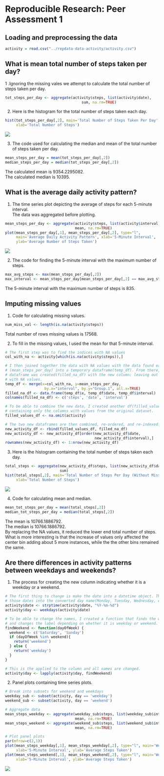 # Reproducible Research: Peer Assessment 1




## Loading and preprocessing the data


```r
activity = read.csv("../repdata-data-activity/activity.csv")
```

## What is mean total number of steps taken per day?

1 .Ignoring the missing vales we attempt to calculate the total number of steps 
taken per day.


```r
tot_steps_per_day <- aggregate(activity$steps, list(activity$date), 
                                   sum, na.rm=TRUE)
```

2. Here is the histogram for the total number of steps taken each day.

```r
hist(tot_steps_per_day[,2], main='Total Number of Steps Taken Per Day', 
     xlab='Total Number of Steps')
```

![](PA1_template_files/figure-html/unnamed-chunk-3-1.png) 

3. The code used for calculating the median and mean of the total number of steps
taken per day.

```r
mean_steps_per_day = mean(tot_steps_per_day[,2])
median_steps_per_day = median(tot_steps_per_day[,2])
```
The calculated mean is 9354.2295082.  
The calculated median is 10395. 

## What is the average daily activity pattern?

1. The time series plot depicting the average of steps for each 5-minute interval.  
The data was aggregated before plotting.

```r
mean_steps_per_day <- aggregate(activity$steps, list(activity$interval),
                                mean, na.rm=TRUE)
plot(mean_steps_per_day[,1], mean_steps_per_day[,2], type="l", 
     main='Average Daily Activity Pattern', xlab='5-Minute Interval',
     ylab='Average Number of Steps Taken')
```

![](PA1_template_files/figure-html/unnamed-chunk-5-1.png) 

2. The code for finding the 5-minute interval with the maximum number of steps.

```r
max_avg_steps <- max(mean_steps_per_day[,2])
max_interval <- mean_steps_per_day[mean_steps_per_day[,2] == max_avg_steps, 1]
```
The 5-minute interval with the maximum number of steps is 835.

## Imputing missing values

1. Code for calculating missing values.

```r
num_miss_val <- length(is.na(activity$steps))
```
Total number of rows missing values is 17568.

2. To fill in the missing values, I used the mean for that 5-minute interval.  

```r
# The first step was to find the indices with NA values
col_with_na <- activity[which(is.na(activity$steps)),]

# I then joined together the data with NA values with the data found earlier 
# (mean_steps_per_day) into a temporary dataframe(temp_df). From there, a new
# dataframe was created(filled_na_df) with the new column; leaving out the column
# with NA values. 
temp_df <- merge(x=col_with_na, y=mean_steps_per_day, 
                  by.x="interval", by.y="Group.1", all.x=TRUE)
filled_na_df <- data.frame(temp_df$x, temp_df$date, temp_df$interval)
colnames(filled_na_df) <- c('steps', 'date', 'interval')

# To be able to combine the new data, I created another df(filled_values_Df) 
# containing only the columns with values from the original dataset.
filled_values_df <- na.omit(activity)

# The two new dataframes are then combined, re-ordered, and re-indexed.
new_activity_df <- rbind(filled_values_df, filled_na_df)
new_activity_df <- new_activity_df[order(new_activity_df$date, 
                                         new_activity_df$interval),]
rownames(new_activity_df) <- 1:nrow(new_activity_df)
```

3. Here is the histogram containing the total number of steps taken each day.

```r
total_steps <- aggregate(new_activity_df$steps, list(new_activity_df$date),
                         sum)
hist(total_steps[,2], main='Total Number of Steps Per Day (Without Missing Values)',
     xlab='Total Number of Steps')  
```

![](PA1_template_files/figure-html/unnamed-chunk-9-1.png) 

4. Code for calculating mean and median.

```r
mean_tot_steps_per_day = mean(total_steps[,2])
median_tot_steps_per_day = median(total_steps[,2])
```
The mean is 10766.1886792.  
The median is 10766.1886792.  
By replacing the NA values, it reduced the lower end total number of steps. What
is more interesting is that the increase of values only affected the center bin
adding about 5 more instances, while the the other bins remained the same.


## Are there differences in activity patterns between weekdays and weekends?

1. The process for creating the new column indicating whether it is a weekday or
a weekend.

```r
# The first thing to change is make the date into a datetime object. Then change
# those dates into the converted day name(Monday, Tuesday, Wednesday, etc.)
activity$date <- strptime(activity$date, "%Y-%m-%d")
activity$day <- weekdays(activity$date)

# To be able to change the names, I created a function that finds the weekend names
# and changes the label depending on whether it is weekday or weekend.
findWeekend <- function(dayOfWeek) {
  weekend <- c('Saturday', 'Sunday')
  if (dayOfWeek %in% weekend){
    return('weekend')
  } else {
    return('weekday')
  }
} 

# This is the applied to the column and all names are changed.
activity$day <- lapply(activity$day, findWeekend)
```

2. Panel plots containing time series plots.

```r
# Break into subsets for weekend and weekdays
weekday_sub <- subset(activity, day == 'weekday')
weekend_sub <- subset(activity, day == 'weekend')

# Aggregate data
mean_steps_weekday <- aggregate(weekday_sub$steps, list(weekday_sub$interval),
                                mean, na.rm=TRUE)
mean_steps_weekend <- aggregate(weekend_sub$steps, list(weekend_sub$interval),
                                mean, na.rm=TRUE)

# Plot panel plots
par(mfrow=c(2,1))
plot(mean_steps_weekday[,1], mean_steps_weekday[,2], type="l", main='Weekdays',
     xlab='5-Minute Interval', ylab='Average Steps Taken')
plot(mean_steps_weekend[,1], mean_steps_weekend[,2], type="l", main='Weekends',
     xlab='5-Minute Interval', ylab='Average Steps Taken')
```

![](PA1_template_files/figure-html/unnamed-chunk-12-1.png) 














